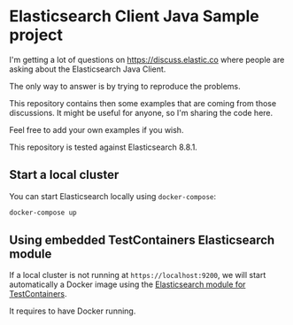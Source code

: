 <!-- This is generated. Edit it from src/main/documentation -->

# Elasticsearch Client Java Sample project

I'm getting a lot of questions on https://discuss.elastic.co where
people are asking about the Elasticsearch Java Client.

The only way to answer is by trying to reproduce the problems.

This repository contains then some examples that are coming from those
discussions. It might be useful for anyone, so I'm sharing the code here.

Feel free to add your own examples if you wish.

This repository is tested against Elasticsearch 8.8.1.

## Start a local cluster

You can start Elasticsearch locally using `docker-compose`:

```sh
docker-compose up
```

## Using embedded TestContainers Elasticsearch module

If a local cluster is not running at `https://localhost:9200`, we will start automatically a Docker image using
the [Elasticsearch module for TestContainers](https://www.testcontainers.org/modules/elasticsearch/).

It requires to have Docker running.
